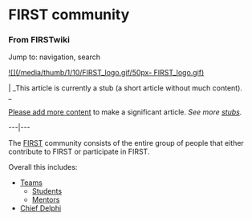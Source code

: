 

# FIRST community

### From FIRSTwiki

Jump to: navigation, search

[![](/media/thumb/1/10/FIRST_logo.gif/50px-
FIRST_logo.gif)](/index.php/Image:FIRST_logo.gif "" )

|  _This article is currently a stub (a short article without much content).  
_

[Please add more
content](http://www.firstwiki.net/index.php?title=FIRST_community&action=edit
"http://www.firstwiki.net/index.php?title=FIRST_community&action=edit" ) to
make a significant article. _See more [stubs](/index.php/Special:Shortpages
"Special:Shortpages" )._  
  
---|---  
  
  
The [FIRST](/index.php/FIRST "FIRST" ) community consists of the entire group
of people that either contribute to FIRST or participate in FIRST.

Overall this includes:

  * [Teams](/index.php/Team "Team" )
    * [Students](/index.php/Students "Students" )
    * [Mentors](/index.php/Mentors "Mentors" )
  * [Chief Delphi](/index.php/Chief_Delphi "Chief Delphi" )

